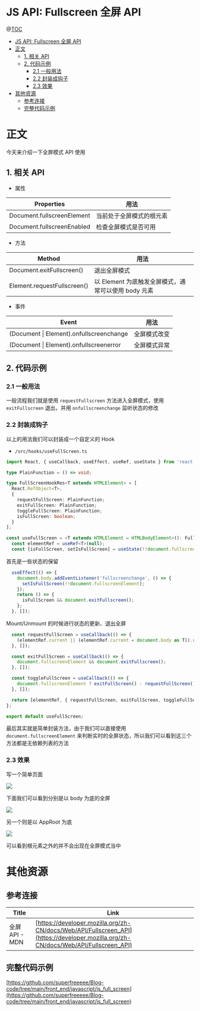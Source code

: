 # JS API: Fullscreen 全屏 API

@[TOC](文章目录)

<!-- TOC -->

- [JS API: Fullscreen 全屏 API](#js-api-fullscreen-全屏-api)
- [正文](#正文)
  - [1. 相关 API](#1-相关-api)
  - [2. 代码示例](#2-代码示例)
    - [2.1 一般用法](#21-一般用法)
    - [2.2 封装成钩子](#22-封装成钩子)
    - [2.3 效果](#23-效果)
- [其他资源](#其他资源)
  - [参考连接](#参考连接)
  - [完整代码示例](#完整代码示例)

<!-- /TOC -->

# 正文

今天来介绍一下全屏模式 API 使用

## 1. 相关 API

- 属性

| Properties                 | 用法                     |
| -------------------------- | ------------------------ |
| Document.fullscreenElement | 当前处于全屏模式的根元素 |
| Document.fullscreenEnabled | 检查全屏模式是否可用     |

- 方法

| Method                      | 用法                                                |
| --------------------------- | --------------------------------------------------- |
| Document.exitFullscreen()   | 退出全屏模式                                        |
| Element.requestFullscreen() | 以 Element 为底触发全屏模式，通常可以使用 body 元素 |

- 事件

| Event                                    | 用法         |
| ---------------------------------------- | ------------ |
| (Document \| Element).onfullscreenchange | 全屏模式改变 |
| (Document \| Element).onfullscreenerror  | 全屏模式异常 |

## 2. 代码示例

### 2.1 一般用法

一般流程我们就是使用 `requestFullscreen` 方法进入全屏模式，使用 `exitFullscreen` 退出，并用 `onfullscreenchange` 监听状态的修改

### 2.2 封装成钩子

以上的用法我们可以封装成一个自定义的 Hook

- `/src/hooks/useFullScreen.ts`

```ts
import React, { useCallback, useEffect, useRef, useState } from 'react';

type PlainFunction = () => void;

type FullScreenHookRes<T extends HTMLElement> = [
  React.RefObject<T>,
  {
    requestFullScreen: PlainFunction;
    exitFullScreen: PlainFunction;
    toggleFullScreen: PlainFunction;
    isFullScreen: boolean;
  }
];

const useFullScreen = <T extends HTMLElement = HTMLBodyElement>(): FullScreenHookRes<T> => {
  const elementRef = useRef<T>(null);
  const [isFullScreen, setIsFullScreen] = useState(!!document.fullscreenElement);
```

首先是一些状态的保留

```ts
  useEffect(() => {
    document.body.addEventListener('fullscreenchange', () => {
      setIsFullScreen(!!document.fullscreenElement);
    });
    return () => {
      isFullScreen && document.exitFullscreen();
    };
  }, []);
```

Mount/Unmount 的时候进行状态的更新、退出全屏

```ts
  const requestFullScreen = useCallback(() => {
    (elementRef.current || (elementRef.current = document.body as T)).requestFullscreen();
  }, []);

  const exitFullScreen = useCallback(() => {
    document.fullscreenElement && document.exitFullscreen();
  }, []);

  const toggleFullScreen = useCallback(() => {
    document.fullscreenElement ? exitFullScreen() : requestFullScreen();
  }, []);

  return [elementRef, { requestFullScreen, exitFullScreen, toggleFullScreen, isFullScreen }];
};

export default useFullScreen;
```

最后其实就是简单封装方法，由于我们可以直接使用 `document.fullscreenElement` 来判断实时的全屏状态，所以我们可以看到这三个方法都是无依赖列表的方法

### 2.3 效果

写一个简单页面

![](https://picures.oss-cn-beijing.aliyuncs.com/img/js_full_screen_1_origin.png)

下面我们可以看到分别是以 body 为底的全屏

![](https://picures.oss-cn-beijing.aliyuncs.com/img/js_full_screen_2_body.png)

另一个则是以 AppRoot 为底

![](https://picures.oss-cn-beijing.aliyuncs.com/img/js_full_screen_3_appRoot.png)

可以看到根元素之外的并不会出现在全屏模式当中

# 其他资源

## 参考连接

| Title          | Link                                                                                                                               |
| -------------- | ---------------------------------------------------------------------------------------------------------------------------------- |
| 全屏 API - MDN | [https://developer.mozilla.org/zh-CN/docs/Web/API/Fullscreen_API](https://developer.mozilla.org/zh-CN/docs/Web/API/Fullscreen_API) |

## 完整代码示例

[https://github.com/superfreeeee/Blog-code/tree/main/front_end/javascript/js_full_screen](https://github.com/superfreeeee/Blog-code/tree/main/front_end/javascript/js_full_screen)
